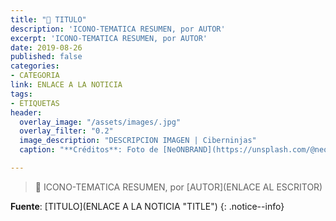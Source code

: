 ```yaml
---
title: "📰 TITULO"
description: 'ICONO-TEMATICA RESUMEN, por AUTOR'
excerpt: 'ICONO-TEMATICA RESUMEN, por AUTOR'
date: 2019-08-26
published: false
categories:
- CATEGORIA
link: ENLACE A LA NOTICIA
tags:
- ETIQUETAS
header:
  overlay_image: "/assets/images/.jpg"
  overlay_filter: "0.2"
  image_description: "DESCRIPCION IMAGEN | Ciberninjas"
  caption: "**Créditos**: Foto de [NeONBRAND](https://unsplash.com/@neonbrand?utm_source=unsplash&utm_medium=referral&utm_content=creditCopyText) en [Unsplash](https://unsplash.com/collections/8502157/news?utm_source=unsplash&utm_medium=referral&utm_content=creditCopyText)"

---
```

> 📰 ICONO-TEMATICA RESUMEN, por [AUTOR](ENLACE AL ESCRITOR)

<!-- CONTENIDO -->

**Fuente**: [TITULO](ENLACE A LA NOTICIA "TITLE")
{: .notice--info}